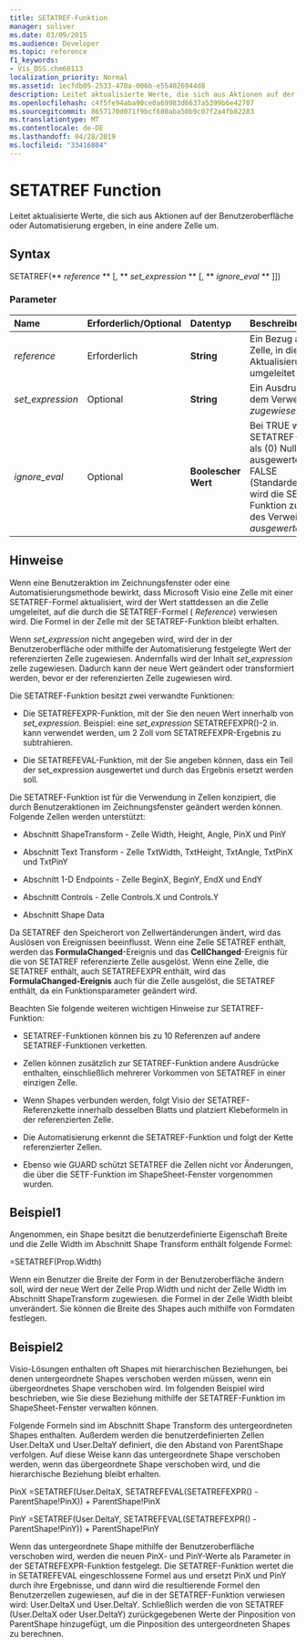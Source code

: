 ```yaml
---
title: SETATREF-Funktion
manager: soliver
ms.date: 03/09/2015
ms.audience: Developer
ms.topic: reference
f1_keywords:
- Vis_DSS.chm60113
localization_priority: Normal
ms.assetid: 1ecfdb05-2533-470a-006b-e554026944d8
description: Leitet aktualisierte Werte, die sich aus Aktionen auf der Benutzeroberfläche oder Automatisierung ergeben, in eine andere Zelle um.
ms.openlocfilehash: c4f5fe94aba90ce0a69983d6637a5399b6e42707
ms.sourcegitcommit: 8657170d071f9bcf680aba50b9c07f2a4fb82283
ms.translationtype: MT
ms.contentlocale: de-DE
ms.lasthandoff: 04/28/2019
ms.locfileid: "33416804"
---
```

# <a name="setatref-function"></a>SETATREF Function

Leitet aktualisierte Werte, die sich aus Aktionen auf der Benutzeroberfläche oder Automatisierung ergeben, in eine andere Zelle um. 
  
## <a name="syntax"></a>Syntax

SETATREF(** *reference* ** [, ** *set_expression* ** [, ** *ignore_eval* ** ]]) 
  
### <a name="parameters"></a>Parameter

|**Name**|**Erforderlich/Optional**|**Datentyp**|**Beschreibung**|
|:-----|:-----|:-----|:-----|
| _reference_ <br/> |Erforderlich  <br/> |**String** <br/> |Ein Bezug auf die Zelle, in die Aktualisierungen umgeleitet werden.  <br/> |
| _set_expression_ <br/> |Optional  <br/> |**String** <br/> |Ein Ausdruck, der dem Verweis _zugewiesen ist._  <br/> |
| _ignore_eval_ <br/> |Optional  <br/> |**Boolescher Wert** <br/> |Bei TRUE wird die SETATREF-Funktion als (0) Null ausgewertet. bei FALSE (Standardeinstellung) wird die SETATREF-Funktion zum Wert des Verweises _ausgewertet._  <br/> |
   
## <a name="remarks"></a>Hinweise

Wenn eine Benutzeraktion im Zeichnungsfenster oder eine Automatisierungsmethode bewirkt, dass Microsoft Visio eine Zelle mit einer SETATREF-Formel aktualisiert, wird der Wert stattdessen an die Zelle umgeleitet, auf die durch die SETATREF-Formel ( _Reference_) verwiesen wird. Die Formel in der Zelle mit der SETATREF-Funktion bleibt erhalten.
  
Wenn  _set_expression_ nicht angegeben wird, wird der in der Benutzeroberfläche oder mithilfe der Automatisierung festgelegte Wert der referenzierten Zelle zugewiesen. Andernfalls wird der Inhalt  _set_expression_ zelle zugewiesen. Dadurch kann der neue Wert geändert oder transformiert werden, bevor er der referenzierten Zelle zugewiesen wird. 
  
Die SETATREF-Funktion besitzt zwei verwandte Funktionen: 
  
- Die SETATREFEXPR-Funktion, mit der Sie den neuen Wert innerhalb von _set_expression._ Beispiel: eine  _set_expression_ SETATREFEXPR()-2 in. kann verwendet werden, um 2 Zoll vom SETATREFEXPR-Ergebnis zu subtrahieren. 
    
- Die SETATREFEVAL-Funktion, mit der Sie angeben  können, dass ein Teil der set_expression ausgewertet und durch das Ergebnis ersetzt werden soll. 
    
Die SETATREF-Funktion ist für die Verwendung in Zellen konzipiert, die durch Benutzeraktionen im Zeichnungsfenster geändert werden können. Folgende Zellen werden unterstützt:
  
- Abschnitt ShapeTransform - Zelle Width, Height, Angle, PinX und PinY
    
- Abschnitt Text Transform - Zelle TxtWidth, TxtHeight, TxtAngle, TxtPinX und TxtPinY
    
- Abschnitt 1-D Endpoints - Zelle BeginX, BeginY, EndX und EndY
    
- Abschnitt Controls - Zelle Controls.X und Controls.Y
    
- Abschnitt Shape Data
    
Da SETATREF den Speicherort von Zellwertänderungen ändert, wird das Auslösen von Ereignissen beeinflusst. Wenn eine Zelle SETATREF enthält, werden das **FormulaChanged**-Ereignis und das **CellChanged**-Ereignis für die von SETATREF referenzierte Zelle ausgelöst. Wenn eine Zelle, die SETATREF enthält, auch SETATREFEXPR enthält, wird das **FormulaChanged-Ereignis** auch für die Zelle ausgelöst, die SETATREF enthält, da ein Funktionsparameter geändert wird. 
  
Beachten Sie folgende weiteren wichtigen Hinweise zur SETATREF-Funktion:
  
- SETATREF-Funktionen können bis zu 10 Referenzen auf andere SETATREF-Funktionen verketten. 
    
- Zellen können zusätzlich zur SETATREF-Funktion andere Ausdrücke enthalten, einschließlich mehrerer Vorkommen von SETATREF in einer einzigen Zelle.
    
- Wenn Shapes verbunden werden, folgt Visio der SETATREF-Referenzkette innerhalb desselben Blatts und platziert Klebeformeln in der referenzierten Zelle. 
    
- Die Automatisierung erkennt die SETATREF-Funktion und folgt der Kette referenzierter Zellen. 
    
- Ebenso wie GUARD schützt SETATREF die Zellen nicht vor Änderungen, die über die SETF-Funktion im ShapeSheet-Fenster vorgenommen wurden.
    
## <a name="example1"></a>Beispiel1

Angenommen, ein Shape besitzt die benutzerdefinierte Eigenschaft Breite und die Zelle Width im Abschnitt Shape Transform enthält folgende Formel:
  
=SETATREF(Prop.Width)
  
Wenn ein Benutzer die Breite der Form in der Benutzeroberfläche ändern soll, wird der neue Wert der Zelle Prop.Width und nicht der Zelle Width im Abschnitt ShapeTransform zugewiesen. die Formel in der Zelle Width bleibt unverändert. Sie können die Breite des Shapes auch mithilfe von Formdaten festlegen.
  
## <a name="example2"></a>Beispiel2

Visio-Lösungen enthalten oft Shapes mit hierarchischen Beziehungen, bei denen untergeordnete Shapes verschoben werden müssen, wenn ein übergeordnetes Shape verschoben wird. Im folgenden Beispiel wird beschrieben, wie Sie diese Beziehung mithilfe der SETATREF-Funktion im ShapeSheet-Fenster verwalten können. 
  
Folgende Formeln sind im Abschnitt Shape Transform des untergeordneten Shapes enthalten. Außerdem werden die benutzerdefinierten Zellen User.DeltaX und User.DeltaY definiert, die den Abstand von ParentShape verfolgen. Auf diese Weise kann das untergeordnete Shape verschoben werden, wenn das übergeordnete Shape verschoben wird, und die hierarchische Beziehung bleibt erhalten.
  
PinX =SETATREF(User.DeltaX, SETATREFEVAL(SETATREFEXPR() - ParentShape!PinX)) + ParentShape!PinX
  
PinY =SETATREF(User.DeltaY, SETATREFEVAL(SETATREFEXPR() - ParentShape!PinY)) + ParentShape!PinY
  
Wenn das untergeordnete Shape mithilfe der Benutzeroberfläche verschoben wird, werden die neuen PinX- und PinY-Werte als Parameter in der SETATREFEXPR-Funktion festgelegt. Die SETATREF-Funktion wertet die in SETATREFEVAL eingeschlossene Formel aus und ersetzt PinX und PinY durch ihre Ergebnisse, und dann wird die resultierende Formel den Benutzerzellen zugewiesen, auf die in der SETATREF-Funktion verwiesen wird: User.DeltaX und User.DeltaY. Schließlich werden die von SETATREF (User.DeltaX oder User.DeltaY) zurückgegebenen Werte der Pinposition von ParentShape hinzugefügt, um die Pinposition des untergeordneten Shapes zu berechnen.
  


